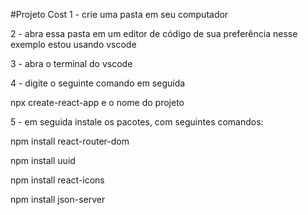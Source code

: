 #Projeto Cost
1 - crie uma pasta em seu computador

2 - abra essa pasta em um editor de código de sua preferência nesse exemplo estou usando vscode

3 - abra o terminal do vscode

4 - digite o seguinte comando em seguida

npx create-react-app e o nome do projeto

5 - em seguida instale os pacotes, com seguintes comandos:

npm install react-router-dom

npm install uuid

npm install react-icons

npm install json-server